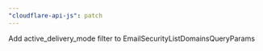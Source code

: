 ```yaml
---
"cloudflare-api-js": patch
---
```


Add active_delivery_mode filter to EmailSecurityListDomainsQueryParams